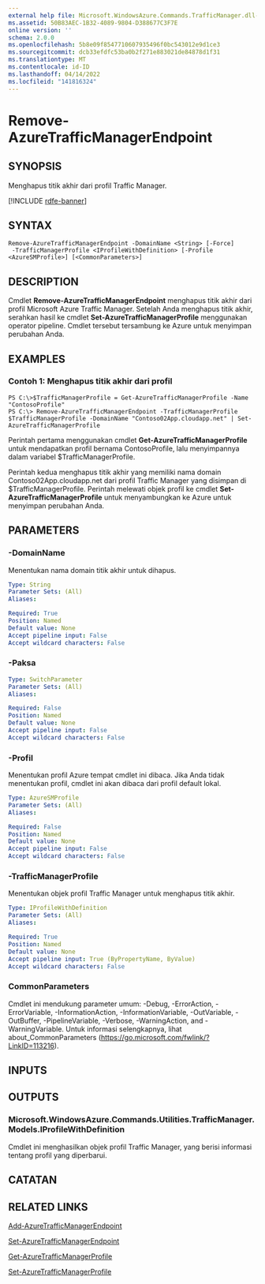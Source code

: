 ```yaml
---
external help file: Microsoft.WindowsAzure.Commands.TrafficManager.dll-Help.xml
ms.assetid: 50B83AEC-1B32-4089-9804-D388677C3F7E
online version: ''
schema: 2.0.0
ms.openlocfilehash: 5b8e09f8547710607935496f0bc543012e9d1ce3
ms.sourcegitcommit: dcb33efdfc53ba0b2f271e883021de84878d1f31
ms.translationtype: MT
ms.contentlocale: id-ID
ms.lasthandoff: 04/14/2022
ms.locfileid: "141816324"
---
```

# Remove-AzureTrafficManagerEndpoint

## SYNOPSIS
Menghapus titik akhir dari profil Traffic Manager.

[!INCLUDE [rdfe-banner](../../includes/rdfe-banner.md)]

## SYNTAX

```
Remove-AzureTrafficManagerEndpoint -DomainName <String> [-Force]
 -TrafficManagerProfile <IProfileWithDefinition> [-Profile <AzureSMProfile>] [<CommonParameters>]
```

## DESCRIPTION
Cmdlet **Remove-AzureTrafficManagerEndpoint** menghapus titik akhir dari profil Microsoft Azure Traffic Manager.
Setelah Anda menghapus titik akhir, serahkan hasil ke cmdlet **Set-AzureTrafficManagerProfile** menggunakan operator pipeline.
Cmdlet tersebut tersambung ke Azure untuk menyimpan perubahan Anda.

## EXAMPLES

### Contoh 1: Menghapus titik akhir dari profil
```
PS C:\>$TrafficManagerProfile = Get-AzureTrafficManagerProfile -Name "ContosoProfile"
PS C:\> Remove-AzureTrafficManagerEndpoint -TrafficManagerProfile $TrafficManagerProfile -DomainName "Contoso02App.cloudapp.net" | Set-AzureTrafficManagerProfile
```

Perintah pertama menggunakan cmdlet **Get-AzureTrafficManagerProfile** untuk mendapatkan profil bernama ContosoProfile, lalu menyimpannya dalam variabel $TrafficManagerProfile.

Perintah kedua menghapus titik akhir yang memiliki nama domain Contoso02App.cloudapp.net dari profil Traffic Manager yang disimpan di $TrafficManagerProfile.
Perintah melewati objek profil ke cmdlet **Set-AzureTrafficManagerProfile** untuk menyambungkan ke Azure untuk menyimpan perubahan Anda.

## PARAMETERS

### -DomainName
Menentukan nama domain titik akhir untuk dihapus.

```yaml
Type: String
Parameter Sets: (All)
Aliases: 

Required: True
Position: Named
Default value: None
Accept pipeline input: False
Accept wildcard characters: False
```

### -Paksa
```yaml
Type: SwitchParameter
Parameter Sets: (All)
Aliases: 

Required: False
Position: Named
Default value: None
Accept pipeline input: False
Accept wildcard characters: False
```

### -Profil
Menentukan profil Azure tempat cmdlet ini dibaca. Jika Anda tidak menentukan profil, cmdlet ini akan dibaca dari profil default lokal.

```yaml
Type: AzureSMProfile
Parameter Sets: (All)
Aliases: 

Required: False
Position: Named
Default value: None
Accept pipeline input: False
Accept wildcard characters: False
```

### -TrafficManagerProfile
Menentukan objek profil Traffic Manager untuk menghapus titik akhir.

```yaml
Type: IProfileWithDefinition
Parameter Sets: (All)
Aliases: 

Required: True
Position: Named
Default value: None
Accept pipeline input: True (ByPropertyName, ByValue)
Accept wildcard characters: False
```

### CommonParameters
Cmdlet ini mendukung parameter umum: -Debug, -ErrorAction, -ErrorVariable, -InformationAction, -InformationVariable, -OutVariable, -OutBuffer, -PipelineVariable, -Verbose, -WarningAction, and -WarningVariable. Untuk informasi selengkapnya, lihat about_CommonParameters (https://go.microsoft.com/fwlink/?LinkID=113216).

## INPUTS

## OUTPUTS

### Microsoft.WindowsAzure.Commands.Utilities.TrafficManager.Models.IProfileWithDefinition
Cmdlet ini menghasilkan objek profil Traffic Manager, yang berisi informasi tentang profil yang diperbarui.

## CATATAN

## RELATED LINKS

[Add-AzureTrafficManagerEndpoint](./Add-AzureTrafficManagerEndpoint.md)

[Set-AzureTrafficManagerEndpoint](./Set-AzureTrafficManagerEndpoint.md)

[Get-AzureTrafficManagerProfile](./Get-AzureTrafficManagerProfile.md)

[Set-AzureTrafficManagerProfile](./Set-AzureTrafficManagerProfile.md)


